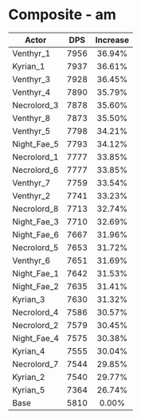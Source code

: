 # Composite - am
| Actor | DPS | Increase |
|---|:---:|:---:|
|Venthyr_1|7956|36.94%|
|Kyrian_1|7937|36.61%|
|Venthyr_3|7928|36.45%|
|Venthyr_4|7890|35.79%|
|Necrolord_3|7878|35.60%|
|Venthyr_8|7873|35.50%|
|Venthyr_5|7798|34.21%|
|Night_Fae_5|7793|34.12%|
|Necrolord_1|7777|33.85%|
|Necrolord_6|7777|33.85%|
|Venthyr_7|7759|33.54%|
|Venthyr_2|7741|33.23%|
|Necrolord_8|7713|32.74%|
|Night_Fae_3|7710|32.69%|
|Night_Fae_6|7667|31.96%|
|Necrolord_5|7653|31.72%|
|Venthyr_6|7651|31.69%|
|Night_Fae_1|7642|31.53%|
|Night_Fae_2|7635|31.41%|
|Kyrian_3|7630|31.32%|
|Necrolord_4|7586|30.57%|
|Necrolord_2|7579|30.45%|
|Night_Fae_4|7575|30.38%|
|Kyrian_4|7555|30.04%|
|Necrolord_7|7544|29.85%|
|Kyrian_2|7540|29.77%|
|Kyrian_5|7364|26.74%|
|Base|5810|0.00%|
